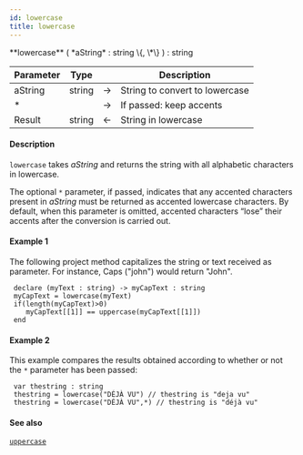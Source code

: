 ```yaml
---
id: lowercase
title: lowercase
---
```


<!-- REF #_command_.lowercase.Syntax -->**lowercase** ( *aString* : string \{, \*\} ) : string<!-- END REF -->


<!-- REF #_command_.lowercase.Params -->
|Parameter|Type||Description|
|---------|--- |:---:|------|
|aString|string|&#8594;|String to convert to lowercase|
|*||&#8594;|If passed: keep accents|
|Result|string|&#8592;|String in lowercase|<!-- END REF -->

#### Description

`lowercase` <!-- REF #_command_.lowercase.Summary -->takes *aString* and returns the string with all alphabetic characters in lowercase<!-- END REF -->.

The optional `*` parameter, if passed, indicates that any accented characters present in *aString* must be returned as accented lowercase characters. By default, when this parameter is omitted, accented characters “lose” their accents after the conversion is carried out.

#### Example 1

The following project method capitalizes the string or text received as parameter. For instance, Caps ("john") would return "John".

```qs
 declare (myText : string) -> myCapText : string
 myCapText = lowercase(myText)
 if(length(myCapText)>0)
    myCapText[[1]] == uppercase(myCapText[[1]])
 end

```

#### Example 2

This example compares the results obtained according to whether or not the `*` parameter has been passed:

```qs
 var thestring : string
 thestring = lowercase("DÉJÀ VU") // thestring is "deja vu"
 thestring = lowercase("DÉJÀ VU",*) // thestring is "déjà vu"

```

#### See also

[`uppercase`](uppercase.md)

